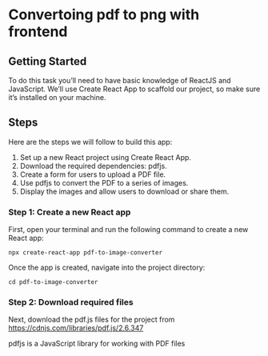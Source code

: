# Convertoing pdf to png with frontend

## Getting Started
To do this task you’ll need to have basic knowledge of ReactJS and JavaScript. We’ll use Create React App to scaffold our project, so make sure it’s installed on your machine.

## Steps
Here are the steps we will follow to build this app:

1) Set up a new React project using Create React App.
2) Download the required dependencies: pdfjs.
3) Create a form for users to upload a PDF file.
4) Use pdfjs to convert the PDF to a series of images.
5) Display the images and allow users to download or share them.

### Step 1: Create a new React app

First, open your terminal and run the following command to create a new React app:

`npx create-react-app pdf-to-image-converter`

Once the app is created, navigate into the project directory:

`cd pdf-to-image-converter`

### Step 2: Download required files

Next, download the pdf.js files for the project from https://cdnjs.com/libraries/pdf.js/2.6.347

pdfjs is a JavaScript library for working with PDF files


